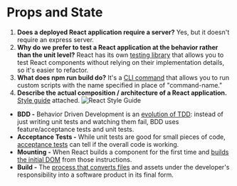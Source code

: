 # Props and State
 1. **Does a deployed React application require a server?** Yes, but it doesn't require an express server.
 1. **Why do we prefer to test a React application at the behavior rather than the unit level?** React has its own [testing library](https://reactjs.org/docs/testing.html) that allows you to test React components without relying on their implementation details, so it's easier to refactor.
 1. **What does npm run build do?** It's a [CLI command](https://stackoverflow.com/questions/43664200/what-is-the-difference-between-npm-install-and-npm-run-build#:~:text=npm%20run%20build%20%20is%20also,json) that allows you to run custom scripts with the name specified in place of "command-name."
 1. **Describe the actual composition / architecture of a React application.** [Style guide](https://hackernoon.com/how-to-structure-your-react-app-98c48e102aad) attached. 
 ![React Style Guide](https://github.com/dianestephani/reading-notes/blob/master/assets/React%20Style%20Guide.png) 

 - **BDD -** Behavior Driven Development is an [evolution of TDD](https://automationpanda.com/2019/03/19/what-is-bdd-and-how-do-we-practice-it/): instead of just writing unit tests and watching them fail, BDD uses feature/acceptance tests and unit tests.
 - **Acceptance Tests -** While unit tests are good for small pieces of code, [acceptance tests](https://stackoverflow.com/questions/4139095/unit-tests-vs-acceptance-tests) can tell if the overall code is working.
 - **Mounting -** When React builds a component for the first time and [builds the initial DOM](https://reacttraining.com/blog/mount-vs-render/#:~:text=Here's%20a%20brief%20tldr%3B,initial%20DOM%20from%20those%20instructions.) from those instructions.
 - **Build -** The [process that converts files](https://www.agilealliance.org/glossary/automated-build/#:~:text=In%20the%20context%20of%20software,(such%20as%20jar%2C%20zip)) and assets under the developer's responsibility into a software product in its final form.